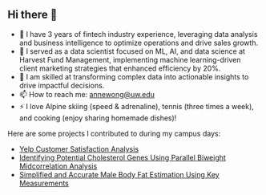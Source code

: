 ## Hi there 👋

- 🌱 I have 3 years of fintech industry experience, leveraging data analysis and business intelligence to optimize operations and drive sales growth.
- 🌱 I served as a data scientist focused on ML, AI, and data science at Harvest Fund Management, implementing machine learning-driven client marketing strategies that enhanced efficiency by 20%.
- 🌱 I am skilled at transforming complex data into actionable insights to drive impactful decisions.
- 📫 How to reach me: annewong@uw.edu
- ⚡ I love Alpine skiing (speed & adrenaline), tennis (three times a week), and cooking (enjoy sharing homemade dishes)!

Here are some projects I contributed to during my campus days:
- [Yelp Customer Satisfaction Analysis](https://github.com/sshen82/STAT-628-Module3)
- [Identifying Potential Cholesterol Genes Using Parallel Biweight Midcorrelation Analysis](https://github.com/605Group17Genes/605project)
- [Simplified and Accurate Male Body Fat Estimation Using Key Measurements](https://github.com/628-module2-group9/Bodyfat)


<!--
**AnneHuenWaiWong/AnneHuenWaiWong** is a ✨ _special_ ✨ repository because its `README.md` (this file) appears on your GitHub profile.

Here are some ideas to get you started:

- 🔭 I’m currently working on ...
- 🌱 I’m currently learning ...
- 👯 I’m looking to collaborate on ...
- 🤔 I’m looking for help with ...
- 💬 Ask me about ...
- 📫 How to reach me: ...
- 😄 Pronouns: ...
- ⚡ Fun fact: ...
-->
